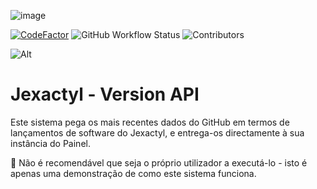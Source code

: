 ![image](https://cdn.discordapp.com/attachments/1012411945141424218/1012430446556090468/JexactylBannerBasic.jpg)

[![CodeFactor](https://www.codefactor.io/repository/github/next-panel/jexactyl-api/badge/master?style=for-the-badge)](https://www.codefactor.io/repository/github/next-panel/jexactyl-api/overview/master)
![GitHub Workflow Status](https://img.shields.io/github/actions/workflow/status/Next-Panel/Jexactyl-API/node.js.yml?style=for-the-badge)
![Contributors](https://img.shields.io/github/contributors-anon/Next-Panel/Jexactyl-API?style=for-the-badge)

![Alt](https://repobeats.axiom.co/api/embed/f85e2a8f9cb8008207e4ee5d09beee40bbd100c9.svg "Repobeats analytics image")

# Jexactyl - Version API

Este sistema pega os mais recentes dados do GitHub em termos de lançamentos de software do Jexactyl, e entrega-os directamente à sua instância do Painel.

🚧 Não é recomendável que seja o próprio utilizador a executá-lo - isto é apenas uma demonstração de como este sistema funciona.
